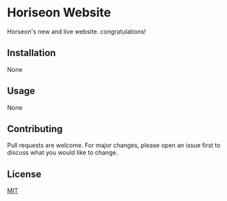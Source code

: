 # Horiseon Website
Horseon's new and live website. congratulations!

## Installation
None

## Usage
None

## Contributing
Pull requests are welcome. For major changes, please open an issue first to discuss what you would like to change.

## License
[MIT](https://choosealicense.com/licenses/mit/)